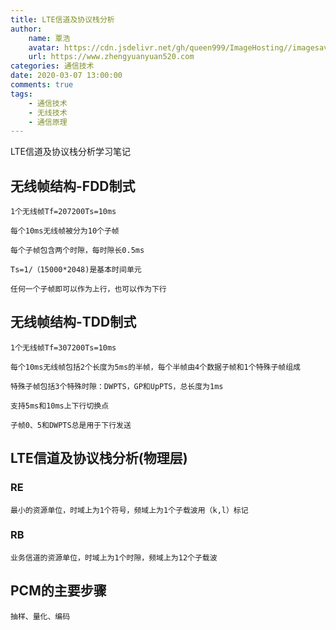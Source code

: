 ```yaml
---
title: LTE信道及协议栈分析
author:
	name: 覃浩
	avatar: https://cdn.jsdelivr.net/gh/queen999/ImageHosting//imagesavatar.jpg
	url: https://www.zhengyuanyuan520.com
categories: 通信技术
date: 2020-03-07 13:00:00
comments: true
tags:  
	- 通信技术
	- 无线技术
	- 通信原理
---
```


LTE信道及协议栈分析学习笔记

<!-- more -->

## 无线帧结构-FDD制式

```
1个无线帧Tf=207200Ts=10ms

每个10ms无线帧被分为10个子帧

每个子帧包含两个时隙，每时隙长0.5ms

Ts=1/（15000*2048)是基本时间单元

任何一个子帧即可以作为上行，也可以作为下行
```



## 无线帧结构-TDD制式

```
1个无线帧Tf=307200Ts=10ms

每个10ms无线帧包括2个长度为5ms的半帧，每个半帧由4个数据子帧和1个特殊子帧组成

特殊子帧包括3个特殊时隙：DWPTS，GP和UpPTS，总长度为1ms

支持5ms和10ms上下行切换点

子帧0、5和DWPTS总是用于下行发送
```



## LTE信道及协议栈分析(物理层)

### RE

```
最小的资源单位，时域上为1个符号，频域上为1个子载波用（k,l）标记
```

### RB

```
业务信道的资源单位，时域上为1个时隙，频域上为12个子载波
```

## PCM的主要步骤

```
抽样、量化、编码
```

